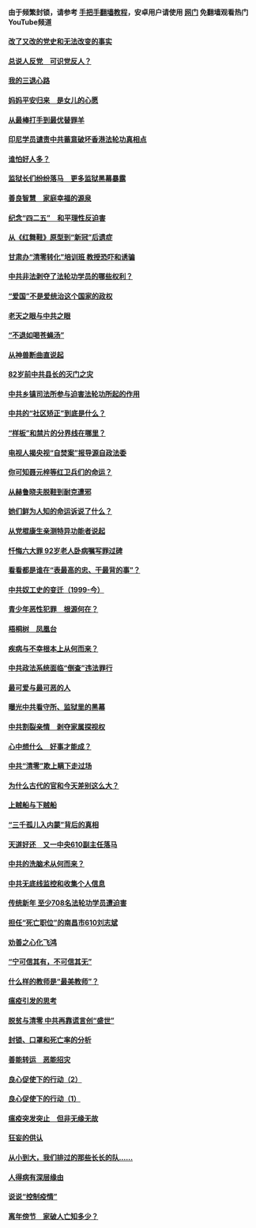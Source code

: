 #### 由于频繁封锁，请参考 [手把手翻墙教程](https://github.com/gfw-breaker/guides/wiki/)，安卓用户请使用 [网门](https://github.com/gfw-breaker/nogfw/blob/master/dl.md?t=05022300) 免翻墙观看热门YouTube频道 

#### [改了又改的党史和无法改变的事实](../pages/19/424037.md?t=05022300) 

#### [总说人反党　可识党反人？](../pages/19/423820.md?t=05022300) 

#### [我的三退心路](../pages/19/423876.md?t=05022300) 

#### [妈妈平安归来　是女儿的心愿](../pages/19/423947.md?t=05022300) 

#### [从最棒打手到最优替罪羊](../pages/19/423819.md?t=05022300) 

#### [印尼学员谴责中共蓄意破坏香港法轮功真相点](../pages/19/423902.md?t=05022300) 

#### [谁怕好人多？](../pages/19/423774.md?t=05022300) 

#### [监狱长们纷纷落马　更多监狱黑幕暴露](../pages/19/423787.md?t=05022300) 

#### [善良智慧　家庭幸福的源泉](../pages/19/423632.md?t=05022300) 

#### [纪念“四二五”　和平理性反迫害](../pages/19/423660.md?t=05022300) 

#### [从《红舞鞋》原型到“新冠”后遗症](../pages/19/423509.md?t=05022300) 

#### [甘肃办“清零转化”培训班 教授恐吓和诱骗](../pages/19/423498.md?t=05022300) 

#### [中共非法剥夺了法轮功学员的哪些权利？](../pages/19/423392.md?t=05022300) 

#### [“爱国”不是爱统治这个国家的政权](../pages/19/423029.md?t=05022300) 

#### [老天之眼与中共之眼](../pages/19/423378.md?t=05022300) 

#### [“不退如喝苍蝇汤”](../pages/19/423287.md?t=05022300) 

#### [从神兽断曲直说起](../pages/19/423201.md?t=05022300) 

#### [82岁前中共县长的灭门之灾](../pages/19/423055.md?t=05022300) 

#### [中共乡镇司法所参与迫害法轮功所起的作用](../pages/19/423064.md?t=05022300) 

#### [中共的“社区矫正”到底是什么？](../pages/19/422870.md?t=05022300) 

#### [“样板”和禁片的分界线在哪里？](../pages/19/422704.md?t=05022300) 

#### [电视人揭央视“自焚案”报导源自政法委](../pages/19/422770.md?t=05022300) 

#### [你可知聂元梓等红卫兵们的命运？](../pages/19/422848.md?t=05022300) 

#### [从赫鲁晓夫脱鞋到耐克遭邪](../pages/19/422826.md?t=05022300) 

#### [她们鲜为人知的命运诉说了什么？](../pages/19/422754.md?t=05022300) 

#### [从党棍康生亲测特异功能者说起](../pages/19/422657.md?t=05022300) 

#### [忏悔六大罪 92岁老人卧病嘱写罪过碑](../pages/19/422750.md?t=05022300) 

#### [看看都是谁在“表最高的忠、干最背的事”？](../pages/19/422703.md?t=05022300) 

#### [中共奴工史的变迁（1999-今）](../pages/19/422656.md?t=05022300) 

#### [青少年恶性犯罪　根源何在？](../pages/19/422449.md?t=05022300) 

#### [梧桐树　凤凰台](../pages/19/422442.md?t=05022300) 

#### [疾病与不幸根本上从何而来？](../pages/19/422438.md?t=05022300) 

#### [中共政法系统面临“倒查”违法罪行](../pages/19/422497.md?t=05022300) 

#### [最可爱与最可恶的人](../pages/19/422448.md?t=05022300) 

#### [曝光中共看守所、监狱里的黑幕](../pages/19/422390.md?t=05022300) 

#### [中共割裂亲情　剥夺家属探视权](../pages/19/422364.md?t=05022300) 

#### [心中想什么　好事才能成？](../pages/19/422318.md?t=05022300) 

#### [中共“清零”欺上瞒下走过场](../pages/19/422306.md?t=05022300) 

#### [为什么古代的官和今天差别这么大？](../pages/19/422228.md?t=05022300) 

#### [上贼船与下贼船](../pages/19/422276.md?t=05022300) 

#### [“三千孤儿入内蒙”背后的真相](../pages/19/422229.md?t=05022300) 

#### [天道好还　又一中央610副主任落马](../pages/19/422155.md?t=05022300) 

#### [中共的洗脑术从何而来？](../pages/19/422154.md?t=05022300) 

#### [中共无底线监控和收集个人信息](../pages/19/422039.md?t=05022300) 

#### [传统新年 至少708名法轮功学员遭迫害](../pages/19/421946.md?t=05022300) 

#### [担任“死亡职位”的南昌市610刘志斌](../pages/19/421957.md?t=05022300) 

#### [劝善之心化飞鸿](../pages/19/421164.md?t=05022300) 

#### [“宁可信其有，不可信其无”](../pages/19/421691.md?t=05022300) 

#### [什么样的教师是“最美教师”？](../pages/19/421755.md?t=05022300) 

#### [瘟疫引发的思考](../pages/19/421594.md?t=05022300) 

#### [脱贫与清零 中共再靠谎言创“盛世”](../pages/19/421590.md?t=05022300) 

#### [封锁、口罩和死亡率的分析](../pages/19/421495.md?t=05022300) 

#### [善能转运　恶能招灾](../pages/19/421334.md?t=05022300) 

#### [良心促使下的行动（2）](../pages/19/421361.md?t=05022300) 

#### [良心促使下的行动（1）](../pages/19/421302.md?t=05022300) 

#### [瘟疫突发突止　但非无缘无故](../pages/19/421281.md?t=05022300) 

#### [狂妄的供认](../pages/19/421199.md?t=05022300) 

#### [从小到大，我们排过的那些长长的队……](../pages/19/421243.md?t=05022300) 

#### [人得病有深层缘由](../pages/19/420864.md?t=05022300) 

#### [说说“控制疫情”](../pages/19/420831.md?t=05022300) 

#### [离年傍节　家破人亡知多少？](../pages/19/420563.md?t=05022300) 

